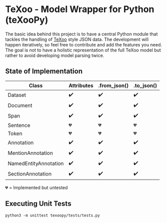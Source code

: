 # TeXoo - Model Wrapper for Python (teXooPy)

The basic idea behind this project is to have a central Python module that tackles the handling of [TeXoo](https://github.com/DATEXIS/TeXoo) style JSON data.
The development will happen iteratively, so feel free to contribute and add the features you need.
The goal is not to have a holistic representation of the full TeXoo model but rather to avoid developing model parsing twice.

## State of Implementation

| Class                 | Attributes         | .from_json()       | .to_json() |
| --------------------- | ------------------ | ------------------ | ---------- |
| Dataset               | :heavy_check_mark: | :heavy_check_mark: | :heavy_check_mark: |
| Document              | :heavy_check_mark: | :heavy_check_mark: | :heavy_check_mark: |
| Span                  | :heavy_check_mark: | :heavy_check_mark: | :heavy_check_mark: |
| Sentence              | :broken_heart:     | :broken_heart:     | :broken_heart:     |
| Token                 | :broken_heart:     | :broken_heart:     | :broken_heart:     |
| Annotation            | :heavy_check_mark: | :heavy_check_mark: | :heavy_check_mark: |
| MentionAnnotation     | :heavy_check_mark: | :heavy_check_mark: | :heavy_check_mark: |
| NamedEntityAnnotation | :heavy_check_mark: | :heavy_check_mark: | :heavy_check_mark: |
| SectionAnnotation     | :heavy_check_mark: | :heavy_check_mark: | :heavy_check_mark: |


:broken_heart: = Implemented but untested

## Executing Unit Tests

`python3 -m unittest texoopy/tests/tests.py`